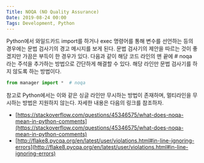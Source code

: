 ```yaml
---
Title: NOQA (NO Quality Assurance)
Date: 2019-08-24 00:00
Tags: Development, Python
---
```



Python에서 와일드카드 import를 하거나 exec 명령어를 통해 변수를 선언하는 등의 경우에는 문법 검사기의 경고 메시지를 보게 된다. 문법 검사기의 제안을 따르는 것이 좋겠지만 가끔은 부득이 한 경우가 있다. 다음과 같이 해당 코드 라인의 맨 끝에 # noqa 라는 주석을 추가하는 방법으로 간단하게 해결할 수 있다. 해당 라인만 문법 검사기를 하지 않도록 하는 방법이다.

```python
from manager import *  # noqa
```

참고로 Python에서는 이와 같은 싱글 라인만 무시하는 방법이 존재하며, 멀티라인을 무시하는 방법은 지원하지 않는다. 자세한 내용은 다음의 링크를 참조하자.

* [https://stackoverflow.com/questions/45346575/what-does-noqa-mean-in-python-comments](https://stackoverflow.com/questions/45346575/what-does-noqa-mean-in-python-comments)
* [http://flake8.pycqa.org/en/latest/user/violations.html#in-line-ignoring-errors](http://flake8.pycqa.org/en/latest/user/violations.html#in-line-ignoring-errors)
